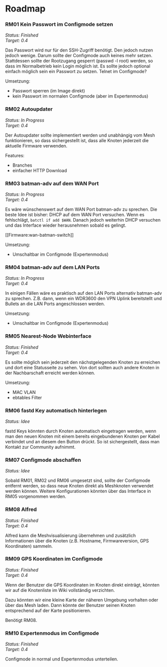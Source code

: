 # Roadmap

### RM01 Kein Passwort im Configmode setzen

*Status: Finished*  
*Target: 0.4*

Das Passwort wird nur für den SSH-Zugriff benötigt. Den jedoch nutzen jedoch wenige. Darum sollte der Configmode auch keines mehr setzen. Stattdessen sollte der Rootzugang gesperrt (passwd -l root) werden, so dass im Normalbetrieb kein Login möglich ist. Es sollte jedoch optional einfach möglich sein ein Passwort zu setzen. Telnet im Configmode?

Umsetzung:
- Passwort sperren (im Image direkt)
- kein Passwort im normalen Configmode (aber im Expertenmodus)

### RM02 Autoupdater

*Status: In Progress*  
*Target: 0.4*

Der Autoupdater sollte implementiert werden und unabhängig vom Mesh funktionieren, so dass sichergestellt ist, dass alle Knoten jederzeit die aktuelle Firmware verwenden.

Features:
- Branches
- einfacher HTTP Download

### RM03 batman-adv auf dem WAN Port

*Status: In Progress*  
*Target: 0.4*

Es wäre wünschenswert auf dem WAN Port batman-adv zu sprechen. Die beste Idee ist bisher: DHCP auf dem WAN Port versuchen. Wenn es fehlschlägt, `batctl if add $WAN`. Danach jedoch weiterhin DHCP versuchen und das Interface wieder herausnehmen sobald es gelingt.

[[Firmware:wan-batman-switch]]

Umsetzung:
- Umschaltbar im Configmode (Expertenmodus)

### RM04 batman-adv auf dem LAN Ports

*Status: In Progress*  
*Target: 0.4*

In einigen Fällen wäre es praktisch auf den LAN Ports alternativ batman-adv zu sprechen. Z.B. dann, wenn ein WDR3600 den VPN Uplink bereitstellt und Bullets an die LAN Ports angeschlossen werden.

Umsetzung:
- Umschaltbar im Configmode (Expertenmodus)

### RM05 Nearest-Node Webinterface

*Status: Finished*  
*Target: 0.4*

Es sollte möglich sein jederzeit den nächstgelegenden Knoten zu erreichen und dort eine Statusseite zu sehen. Von dort sollten auch andere Knoten in der Nachbarschaft erreicht werden können.

Umsetzung:
- MAC VLAN
- ebtables Filter

### RM06 fastd Key automatisch hinterlegen

*Status: Idee*

fastd Keys könnten durch Knoten automatisch eingetragen werden, wenn man den neuen Knoten mit einem bereits eingebundenen Knoten per Kabel verbindet und an diesem den Button drückt. So ist sichergestellt, dass man Kontakt zur Community aufnimmt.

### RM07 Configmode abschaffen

*Status: Idee*

Sobald RM01, RM02 und RM06 umgesetzt sind, sollte der Configmode entfernt werden, so dass neue Knoten direkt als Meshknoten verwendet werden können. Weitere Konfigurationen könnten über das Interface in RM05 vorgenommen werden.

### RM08 Alfred

*Status: Finished*  
*Target: 0.4*

Alfred kann die Meshvisualisierung übernehmen und zusätzlich Informationen über die Knoten (z.B. Hostname, Firmwareversion, GPS Koordinaten) sammeln.

### RM09 GPS Koordinaten im Configmode

*Status: Finished*  
*Target: 0.4*

Wenn der Benutzer die GPS Koordinaten im Knoten direkt einträgt, könnten wir auf die Knotenliste im Wiki vollständig verzichten. 

Dazu könnten wir eine kleine Karte der näheren Umgebung vorhalten oder über das Mesh laden. Dann könnte der Benutzer seinen Knoten entsprechend auf der Karte positionieren.

Benötigt RM08.

### RM10 Expertenmodus im Configmode

*Status: Finished*  
*Target: 0.4*

Configmode in normal und Expertenmodus unterteilen.